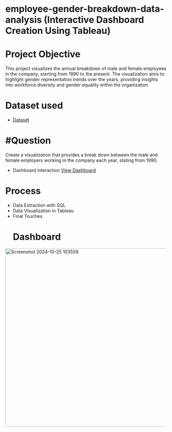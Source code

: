 # employee-gender-breakdown-data-analysis (Interactive Dashboard Creation Using Tableau)
# Project Objective
This project visualizes the annual breakdown of male and female employees in the company, starting from 1990 to the present. The visualization aims to highlight gender representation trends over the years, providing insights into workforce diversity and gender equality within the organization
# Dataset used
- <a href='https://github.com/Adebamiji1/Tableau-Dashboard/blob/main/Task%201.csv'>Dataset</a>
# #Question
Create a visualization that provides a break down between the male and female employers working in the company each year, stating from 1990.

- Dashboard interaction <a href="https://github.com/Adebamiji1/Tableau-Dashboard/blob/main/Screenshot%202024-10-25%20103559.png">View Dashboard</a>

# Process
- Data Extraction with SQL
- Data Visualization in Tableau
- Final Touches
  # Dashboard
 <img width="555" alt="Screenshot 2024-10-25 103559" src="https://github.com/user-attachments/assets/acb231a3-75af-4317-8c8e-73593b1b1288">

